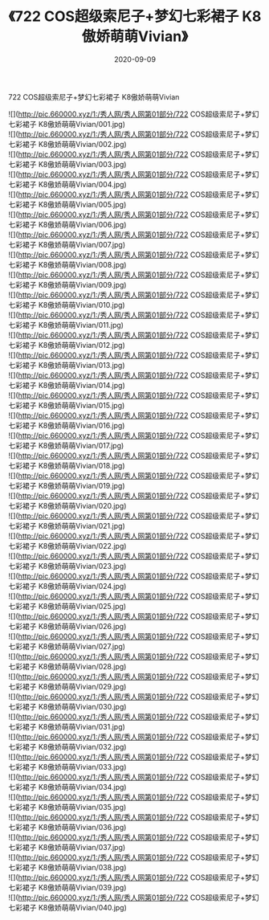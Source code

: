 ﻿---
layout: post
title:  《722 COS超级索尼子+梦幻七彩裙子 K8傲娇萌萌Vivian》
date:   2020-09-09
img: http://pic.660000.xyz/1:/秀人网/秀人网第01部分/722 COS超级索尼子+梦幻七彩裙子 K8傲娇萌萌Vivian/000.jpg
categories: [美女, 清纯, 唯美]
---

722 COS超级索尼子+梦幻七彩裙子 K8傲娇萌萌Vivian

  ![](http://pic.660000.xyz/1:/秀人网/秀人网第01部分/722 COS超级索尼子+梦幻七彩裙子 K8傲娇萌萌Vivian/001.jpg) <br> ![](http://pic.660000.xyz/1:/秀人网/秀人网第01部分/722 COS超级索尼子+梦幻七彩裙子 K8傲娇萌萌Vivian/002.jpg) <br> ![](http://pic.660000.xyz/1:/秀人网/秀人网第01部分/722 COS超级索尼子+梦幻七彩裙子 K8傲娇萌萌Vivian/003.jpg) <br> ![](http://pic.660000.xyz/1:/秀人网/秀人网第01部分/722 COS超级索尼子+梦幻七彩裙子 K8傲娇萌萌Vivian/004.jpg) <br> ![](http://pic.660000.xyz/1:/秀人网/秀人网第01部分/722 COS超级索尼子+梦幻七彩裙子 K8傲娇萌萌Vivian/005.jpg) <br> ![](http://pic.660000.xyz/1:/秀人网/秀人网第01部分/722 COS超级索尼子+梦幻七彩裙子 K8傲娇萌萌Vivian/006.jpg) <br> ![](http://pic.660000.xyz/1:/秀人网/秀人网第01部分/722 COS超级索尼子+梦幻七彩裙子 K8傲娇萌萌Vivian/007.jpg) <br> ![](http://pic.660000.xyz/1:/秀人网/秀人网第01部分/722 COS超级索尼子+梦幻七彩裙子 K8傲娇萌萌Vivian/008.jpg) <br> ![](http://pic.660000.xyz/1:/秀人网/秀人网第01部分/722 COS超级索尼子+梦幻七彩裙子 K8傲娇萌萌Vivian/009.jpg) <br> ![](http://pic.660000.xyz/1:/秀人网/秀人网第01部分/722 COS超级索尼子+梦幻七彩裙子 K8傲娇萌萌Vivian/010.jpg) <br> ![](http://pic.660000.xyz/1:/秀人网/秀人网第01部分/722 COS超级索尼子+梦幻七彩裙子 K8傲娇萌萌Vivian/011.jpg) <br> ![](http://pic.660000.xyz/1:/秀人网/秀人网第01部分/722 COS超级索尼子+梦幻七彩裙子 K8傲娇萌萌Vivian/012.jpg) <br> ![](http://pic.660000.xyz/1:/秀人网/秀人网第01部分/722 COS超级索尼子+梦幻七彩裙子 K8傲娇萌萌Vivian/013.jpg) <br> ![](http://pic.660000.xyz/1:/秀人网/秀人网第01部分/722 COS超级索尼子+梦幻七彩裙子 K8傲娇萌萌Vivian/014.jpg) <br> ![](http://pic.660000.xyz/1:/秀人网/秀人网第01部分/722 COS超级索尼子+梦幻七彩裙子 K8傲娇萌萌Vivian/015.jpg) <br> ![](http://pic.660000.xyz/1:/秀人网/秀人网第01部分/722 COS超级索尼子+梦幻七彩裙子 K8傲娇萌萌Vivian/016.jpg) <br> ![](http://pic.660000.xyz/1:/秀人网/秀人网第01部分/722 COS超级索尼子+梦幻七彩裙子 K8傲娇萌萌Vivian/017.jpg) <br> ![](http://pic.660000.xyz/1:/秀人网/秀人网第01部分/722 COS超级索尼子+梦幻七彩裙子 K8傲娇萌萌Vivian/018.jpg) <br> ![](http://pic.660000.xyz/1:/秀人网/秀人网第01部分/722 COS超级索尼子+梦幻七彩裙子 K8傲娇萌萌Vivian/019.jpg) <br> ![](http://pic.660000.xyz/1:/秀人网/秀人网第01部分/722 COS超级索尼子+梦幻七彩裙子 K8傲娇萌萌Vivian/020.jpg) <br> ![](http://pic.660000.xyz/1:/秀人网/秀人网第01部分/722 COS超级索尼子+梦幻七彩裙子 K8傲娇萌萌Vivian/021.jpg) <br> ![](http://pic.660000.xyz/1:/秀人网/秀人网第01部分/722 COS超级索尼子+梦幻七彩裙子 K8傲娇萌萌Vivian/022.jpg) <br> ![](http://pic.660000.xyz/1:/秀人网/秀人网第01部分/722 COS超级索尼子+梦幻七彩裙子 K8傲娇萌萌Vivian/023.jpg) <br> ![](http://pic.660000.xyz/1:/秀人网/秀人网第01部分/722 COS超级索尼子+梦幻七彩裙子 K8傲娇萌萌Vivian/024.jpg) <br> ![](http://pic.660000.xyz/1:/秀人网/秀人网第01部分/722 COS超级索尼子+梦幻七彩裙子 K8傲娇萌萌Vivian/025.jpg) <br> ![](http://pic.660000.xyz/1:/秀人网/秀人网第01部分/722 COS超级索尼子+梦幻七彩裙子 K8傲娇萌萌Vivian/026.jpg) <br> ![](http://pic.660000.xyz/1:/秀人网/秀人网第01部分/722 COS超级索尼子+梦幻七彩裙子 K8傲娇萌萌Vivian/027.jpg) <br> ![](http://pic.660000.xyz/1:/秀人网/秀人网第01部分/722 COS超级索尼子+梦幻七彩裙子 K8傲娇萌萌Vivian/028.jpg) <br> ![](http://pic.660000.xyz/1:/秀人网/秀人网第01部分/722 COS超级索尼子+梦幻七彩裙子 K8傲娇萌萌Vivian/029.jpg) <br> ![](http://pic.660000.xyz/1:/秀人网/秀人网第01部分/722 COS超级索尼子+梦幻七彩裙子 K8傲娇萌萌Vivian/030.jpg) <br> ![](http://pic.660000.xyz/1:/秀人网/秀人网第01部分/722 COS超级索尼子+梦幻七彩裙子 K8傲娇萌萌Vivian/031.jpg) <br> ![](http://pic.660000.xyz/1:/秀人网/秀人网第01部分/722 COS超级索尼子+梦幻七彩裙子 K8傲娇萌萌Vivian/032.jpg) <br> ![](http://pic.660000.xyz/1:/秀人网/秀人网第01部分/722 COS超级索尼子+梦幻七彩裙子 K8傲娇萌萌Vivian/033.jpg) <br> ![](http://pic.660000.xyz/1:/秀人网/秀人网第01部分/722 COS超级索尼子+梦幻七彩裙子 K8傲娇萌萌Vivian/034.jpg) <br> ![](http://pic.660000.xyz/1:/秀人网/秀人网第01部分/722 COS超级索尼子+梦幻七彩裙子 K8傲娇萌萌Vivian/035.jpg) <br> ![](http://pic.660000.xyz/1:/秀人网/秀人网第01部分/722 COS超级索尼子+梦幻七彩裙子 K8傲娇萌萌Vivian/036.jpg) <br> ![](http://pic.660000.xyz/1:/秀人网/秀人网第01部分/722 COS超级索尼子+梦幻七彩裙子 K8傲娇萌萌Vivian/037.jpg) <br> ![](http://pic.660000.xyz/1:/秀人网/秀人网第01部分/722 COS超级索尼子+梦幻七彩裙子 K8傲娇萌萌Vivian/038.jpg) <br> ![](http://pic.660000.xyz/1:/秀人网/秀人网第01部分/722 COS超级索尼子+梦幻七彩裙子 K8傲娇萌萌Vivian/039.jpg) <br> ![](http://pic.660000.xyz/1:/秀人网/秀人网第01部分/722 COS超级索尼子+梦幻七彩裙子 K8傲娇萌萌Vivian/040.jpg) <br>